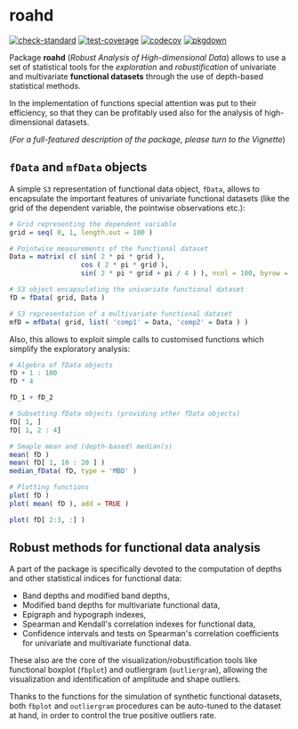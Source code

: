 
# roahd

<!-- badges: start -->
[![check-standard](https://github.com/astamm/roahd/workflows/R-CMD-check/badge.svg)](https://github.com/astamm/roahd/actions)
[![test-coverage](https://github.com/astamm/roahd/workflows/test-coverage/badge.svg)](https://github.com/astamm/roahd/actions)
[![codecov](https://codecov.io/gh/astamm/roahd/branch/master/graph/badge.svg)](https://codecov.io/gh/astamm/roahd)
[![pkgdown](https://github.com/astamm/roahd/workflows/pkgdown/badge.svg)](https://github.com/astamm/roahd/actions)
<!-- badges: end -->

Package __roahd__ (_Robust Analysis of High-dimensional Data_) allows to use
a set of statistical tools for the _exploration_ and _robustification_ of
univariate and multivariate __functional datasets__ through the use of depth-based
statistical methods.


In the implementation of functions special attention was put to their efficiency,
so that they can be profitably used also for the analysis of high-dimensional
datasets.

(_For a full-featured description of the package, please turn to the Vignette_)

## `fData` and `mfData` objects

A simple `S3` representation of functional data object, `fData`,
allows to encapsulate the important features of univariate functional datasets (like the
grid of the dependent variable, the pointwise observations etc.):

```r
# Grid representing the dependent variable
grid = seq( 0, 1, length.out = 100 )

# Pointwise measurements of the functional dataset
Data = matrix( c( sin( 2 * pi * grid ),
                  cos ( 2 * pi * grid ),
                  sin( 2 * pi * grid + pi / 4 ) ), ncol = 100, byrow = TRUE )

# S3 object encapsulating the univariate functional dataset            
fD = fData( grid, Data )

# S3 representation of a multivariate functional dataset
mfD = mfData( grid, list( 'comp1' = Data, 'comp2' = Data ) )
```
Also, this allows to exploit simple calls to customised functions which
simplify the exploratory analysis:

```r
# Algebra of fData objects
fD + 1 : 100
fD * 4

fD_1 + fD_2

# Subsetting fData objects (providing other fData objects)
fD[ 1, ]
fD[ 1, 2 : 4]

# Smaple mean and (depth-based) median(s)
mean( fD )
mean( fD[ 1, 10 : 20 ] )
median_fData( fD, type = 'MBD' )

# Plotting functions
plot( fD )
plot( mean( fD ), add = TRUE )

plot( fD[ 2:3, :] )
```


## Robust methods for functional data analysis

A part of the package is specifically devoted to the computation of depths and
other statistical indices for functional data:

  - Band depths and modified band depths,
  - Modified band depths for multivariate functional data,
  - Epigraph and hypograph indexes,
  - Spearman and Kendall's correlation indexes for functional data,
  - Confidence intervals and tests on Spearman's correlation coefficients for univariate and multivariate functional data.

These also are the core of the visualization/robustification tools like
functional boxplot (`fbplot`) and outliergram (`outliergram`), allowing
the visualization and identification of amplitude and shape outliers.

Thanks to the functions for the simulation of synthetic functional datasets,
both `fbplot` and `outliergram` procedures can be auto-tuned to the dataset
at hand, in order to control the true positive outliers rate.
